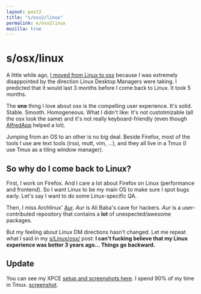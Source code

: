 ```yaml
---
layout: post2
title: "s/osx2/linux"
permalink: e/osx2linux
mozilla: true
---
```


# s/osx/linux

A little while ago, [I moved from Linux to osx](http://paulrouget.com/e/linux2osx/) because
I was extremely disappointed by the direction Linux Desktop Managers were taking.
I predicted that it would last 3 months before I come back to Linux. It took 5 months.

The **one** thing I love about osx is the compelling user experience. It's solid. Stable.
Smooth. Homogeneous. What I didn't like: It's not custotmizable (all the osx look the same) and it's not
really keyboard-friendly (even though [AlfredApp](http://www.alfredapp.com/) helped a lot).

Jumping from an OS to an other is no big deal. Beside
Firefox, most of the tools I use are text tools (irssi, mutt, vim, …), and they all live in a Tmux (I use
Tmux as a tiling window manager).

## So why do I come back to Linux?

First, I work on Firefox. And I care a lot about Firefox on Linux (performance and frontend). So I want
Linux to be my main OS to make sure I spot bugs early. Let's say I want to do some Linux-specific QA.

Then, I miss Archlinux' [Aur](https://aur.archlinux.org/). *Aur* is Ali Baba's cave for hackers.
*Aur* is a user-contributed repository that contains a **lot** of unexpected/awesome packages.

But my feeling about Linux DM directions hasn't changed. Let me repeat what I said in my
[s/Linux/osx/](http://paulrouget.com/e/linux2osx/) post:
**I can't fucking believe that my Linux experience was better 3 years ago… Things go backward.**

## Update

You can see my XPCE [setup and screenshots here](http://paulrouget.com/e/myconf/).
I spend 90% of my time in Tmux. [screenshot](http://i.imgur.com/7FSHx.png).
